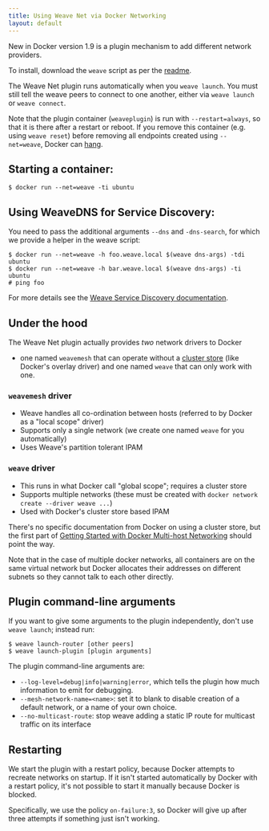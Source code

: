 ```yaml
---
title: Using Weave Net via Docker Networking
layout: default
---
```


New in Docker version 1.9 is a plugin mechanism to add different
network providers.

To install, download the `weave` script as per the [readme][].

The Weave Net plugin runs automatically when you `weave launch`.  You
must still tell the weave peers to connect to one another, either via
`weave launch` or `weave connect`.

Note that the plugin container (`weaveplugin`) is run with
`--restart=always`, so that it is there after a restart or reboot. If
you remove this container (e.g. using `weave reset`) before removing
all endpoints created using `--net=weave`, Docker can
[hang](https://github.com/docker/libnetwork/issues/813).

## Starting a container:

    $ docker run --net=weave -ti ubuntu

## Using WeaveDNS for Service Discovery:

You need to pass the additional arguments `--dns` and `-dns-search`,
for which we provide a helper in the weave script:

    $ docker run --net=weave -h foo.weave.local $(weave dns-args) -tdi ubuntu
    $ docker run --net=weave -h bar.weave.local $(weave dns-args) -ti ubuntu
    # ping foo

For more details see the [Weave Service Discovery documentation][service-discovery].

## Under the hood

The Weave Net plugin actually provides *two* network drivers to Docker
- one named `weavemesh` that can operate without a [cluster
store](#cluster-store) (like Docker's overlay driver) and one named
`weave` that can only work with one.

### `weavemesh` driver

* Weave handles all co-ordination between hosts (referred to by Docker as a "local scope" driver)
* Supports only a single network (we create one named `weave` for you automatically)
* Uses Weave's partition tolerant IPAM

### `weave` driver

* This runs in what Docker call "global scope"; requires a cluster store
* Supports multiple networks (these must be created with `docker network create --driver weave ...`)
* Used with Docker's cluster store based IPAM

There's no specific documentation from Docker on using a cluster
store, but the first part of [Getting Started with Docker Multi-host Networking][docker-net]
should point the way.

Note that in the case of multiple docker networks, all containers are
on the same virtual network but Docker allocates their addresses on
different subnets so they cannot talk to each other directly.

## Plugin command-line arguments

If you want to give some arguments to the plugin independently, don't
use `weave launch`; instead run:

    $ weave launch-router [other peers]
    $ weave launch-plugin [plugin arguments]

The plugin command-line arguments are:

 * `--log-level=debug|info|warning|error`, which tells the plugin
   how much information to emit for debugging.
 * `--mesh-network-name=<name>`: set it to blank to disable creation
   of a default network, or a name of your own choice.
 * `--no-multicast-route`: stop weave adding a static IP route for
   multicast traffic on its interface

## Restarting

We start the plugin with a restart policy, because Docker attempts to
recreate networks on startup.  If it isn't started automatically by
Docker with a restart policy, it's not possible to start it manually
because Docker is blocked.

Specifically, we use the policy `on-failure:3`, so Docker will give up
after three attempts if something just isn't working.

[readme]: https://github.com/weaveworks/weave/blob/master/README.md#installation
[service-discovery]: weavedns.html
[docker-net]: https://github.com/docker/docker/blob/master/docs/userguide/networking/get-started-overlay.md
